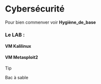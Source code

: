 # Cybersécurité

Pour bien commenver voir **Hygiène_de_base**

### Le LAB :

#### VM Kalilinux

#### VM Metasploit2


>[!TIP]
>
>Bac à sable

